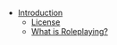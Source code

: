 * [Introduction](README.md)
    * [License](LICENSE.md)
    * [What is Roleplaying?](Roleplaying.md)